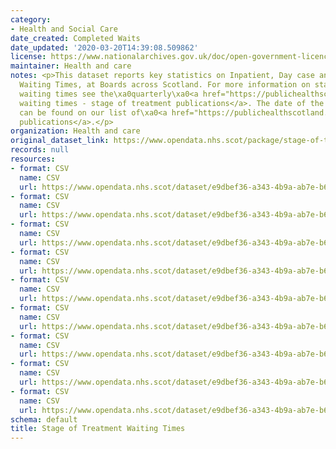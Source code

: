 ```yaml
---
category:
- Health and Social Care
date_created: Completed Waits
date_updated: '2020-03-20T14:39:08.509862'
license: https://www.nationalarchives.gov.uk/doc/open-government-licence/version/3/
maintainer: Health and care
notes: <p>This dataset reports key statistics on Inpatient, Day case and New Outpatient
  Waiting Times, at Boards across Scotland. For more information on stage of treatment
  waiting times see the\xa0quarterly\xa0<a href="https://publichealthscotland.scot/publications/nhs-waiting-times-stage-of-treatment/">NHS
  waiting times - stage of treatment publications</a>. The date of the next release
  can be found on our list of\xa0<a href="https://publichealthscotland.scot/publications/forthcoming-publications/">forthcoming
  publications</a>.</p>
organization: Health and care
original_dataset_link: https://www.opendata.nhs.scot/package/stage-of-treatment-waiting-times
records: null
resources:
- format: CSV
  name: CSV
  url: https://www.opendata.nhs.scot/dataset/e9dbef36-a343-4b9a-ab7e-b6e6cbcbb38e/resource/4c091d26-1492-41e5-9577-832cbc1cd4cf/download/sot_performance_completed_waits_jun22.csv
- format: CSV
  name: CSV
  url: https://www.opendata.nhs.scot/dataset/e9dbef36-a343-4b9a-ab7e-b6e6cbcbb38e/resource/5816ec92-66bf-4033-ae55-9df45ff19d49/download/sot_performance_ongoing_waits_jun22.csv
- format: CSV
  name: CSV
  url: https://www.opendata.nhs.scot/dataset/e9dbef36-a343-4b9a-ab7e-b6e6cbcbb38e/resource/685a5dde-adaa-4ea4-94b0-ca9af032184f/download/sot_distribution_of_completed_waits_jun22.csv
- format: CSV
  name: CSV
  url: https://www.opendata.nhs.scot/dataset/e9dbef36-a343-4b9a-ab7e-b6e6cbcbb38e/resource/093f04a5-bb8f-4ce6-9016-d4fa0a912630/download/sot_distribution_of_ongoing_waits_jun22.csv
- format: CSV
  name: CSV
  url: https://www.opendata.nhs.scot/dataset/e9dbef36-a343-4b9a-ab7e-b6e6cbcbb38e/resource/492f9e04-b2ff-4c20-a235-a32dbab17ab4/download/sot_na_rates_ipdc_jun22.csv
- format: CSV
  name: CSV
  url: https://www.opendata.nhs.scot/dataset/e9dbef36-a343-4b9a-ab7e-b6e6cbcbb38e/resource/f7f2e127-27a7-4368-a4d9-a6906a63d244/download/sot_na_rates_newop_jun22.csv
- format: CSV
  name: CSV
  url: https://www.opendata.nhs.scot/dataset/e9dbef36-a343-4b9a-ab7e-b6e6cbcbb38e/resource/10dd6ca4-1868-464c-8d20-7f9261070484/download/sot_removal_reasons_jun22.csv
- format: CSV
  name: CSV
  url: https://www.opendata.nhs.scot/dataset/e9dbef36-a343-4b9a-ab7e-b6e6cbcbb38e/resource/22ecd482-f3b5-45f9-9477-029afad87bc9/download/sot_unavailability_ipdc_jun22.csv
- format: CSV
  name: CSV
  url: https://www.opendata.nhs.scot/dataset/e9dbef36-a343-4b9a-ab7e-b6e6cbcbb38e/resource/7c648cd6-0742-44ed-a8b3-efea3cfc3614/download/sot_unavailability_newop_jun22.csv
schema: default
title: Stage of Treatment Waiting Times
---
```

